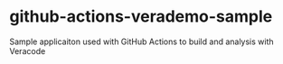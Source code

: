 # github-actions-verademo-sample
Sample applicaiton used with GitHub Actions to build and analysis with Veracode
